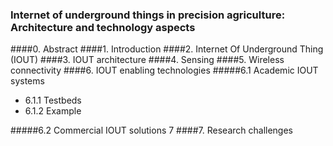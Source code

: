 ### Internet of underground things in precision agriculture: Architecture and technology aspects
####0. Abstract
####1. Introduction
####2. Internet Of Underground Thing (IOUT)
####3. IOUT architecture
####4. Sensing
####5. Wireless connectivity
####6. IOUT enabling technologies
#####6.1 Academic IOUT systems
- 6.1.1 Testbeds
- 6.1.2 Example 

#####6.2 Commercial IOUT solutions
7
####7. Research challenges